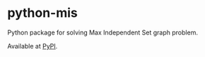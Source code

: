 # python-mis
Python package for solving Max Independent Set graph problem.

Available at [PyPI](https://pypi.org/project/mis-finder).
